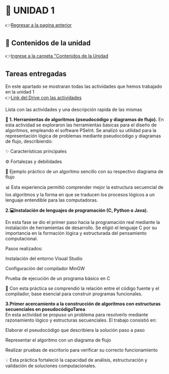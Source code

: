 # 🧩 UNIDAD 1
👉[Regresar a la pagina anterior](index.md)

 
## 📘 Contenidos de la unidad
👉[Ingrese a la carpeta "Contenidos de la Unidad](ContenidosUnidad.md) 

## Tareas entregadas  
En este apartado se mostraran todas las actividades que hemos trabajado en la unidad 1  
👉[Link del Drive con las actividades](https://drive.google.com/drive/u/0/folders/1mNkPwkfo2wiEtqsMTe4UwS2PaPNI75ff)

Lista con las actividades y una descripción rapida de las mismas

**🧾 1. Herramientas de algoritmos (pseudocódigo y diagramas de flujo).**
En esta actividad se exploraron las herramientas básicas para el diseño de algoritmos, empleando el software PSeInt.
Se analizó su utilidad para la representación lógica de problemas mediante pseudocódigo y diagramas de flujo, describiendo:

✨ Características principales

⚙️ Fortalezas y debilidades

🧮 Ejemplo práctico de un algoritmo sencillo con su respectivo diagrama de flujo

📊 Esta experiencia permitió comprender mejor la estructura secuencial de los algoritmos y la forma en que se traducen los procesos lógicos a un lenguaje entendible para las computadoras.
   
**2.💻Instalación de lenguajes de programación (C, Python o Java).**   

En esta fase se dio el primer paso hacia la programación real mediante la instalación de herramientas de desarrollo.
Se eligió el lenguaje C por su importancia en la formación lógica y estructurada del pensamiento computacional.

Pasos realizados:

Instalación del entorno Visual Studio

Configuración del compilador MinGW

Prueba de ejecución de un programa básico en C

🧩 Con esta práctica se comprendió la relación entre el código fuente y el compilador, base esencial para construir programas funcionales.  

**3.Primer acercamiento a la construcción de algoritmos con estructuras secuenciales en pseudocódigoTarea**  
En esta actividad se propuso un problema para resolverlo mediante razonamiento lógico y estructuras secuenciales.
El trabajo consistió en:

Elaborar el pseudocódigo que describiera la solución paso a paso

Representar el algoritmo con un diagrama de flujo

Realizar pruebas de escritorio para verificar su correcto funcionamiento

💡 Esta práctica fortaleció la capacidad de análisis, estructuración y validación de soluciones computacionales.
